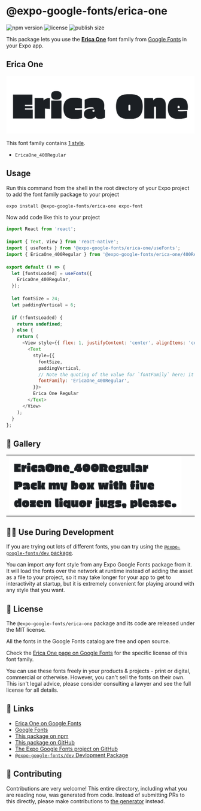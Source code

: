 # @expo-google-fonts/erica-one

![npm version](https://flat.badgen.net/npm/v/@expo-google-fonts/erica-one)
![license](https://flat.badgen.net/github/license/expo/google-fonts)
![publish size](https://flat.badgen.net/packagephobia/install/@expo-google-fonts/erica-one)

This package lets you use the [**Erica One**](https://fonts.google.com/specimen/Erica+One) font family from [Google Fonts](https://fonts.google.com/) in your Expo app.

## Erica One

![Erica One](./font-family.png)

This font family contains [1 style](#-gallery).

- `EricaOne_400Regular`

## Usage

Run this command from the shell in the root directory of your Expo project to add the font family package to your project
```sh
expo install @expo-google-fonts/erica-one expo-font
```

Now add code like this to your project
```js
import React from 'react';

import { Text, View } from 'react-native';
import { useFonts } from '@expo-google-fonts/erica-one/useFonts';
import { EricaOne_400Regular } from '@expo-google-fonts/erica-one/400Regular';

export default () => {
  let [fontsLoaded] = useFonts({
    EricaOne_400Regular,
  });

  let fontSize = 24;
  let paddingVertical = 6;

  if (!fontsLoaded) {
    return undefined;
  } else {
    return (
      <View style={{ flex: 1, justifyContent: 'center', alignItems: 'center' }}>
        <Text
          style={{
            fontSize,
            paddingVertical,
            // Note the quoting of the value for `fontFamily` here; it expects a string!
            fontFamily: 'EricaOne_400Regular',
          }}>
          Erica One Regular
        </Text>
      </View>
    );
  }
};

```

## 🔡 Gallery


||||
|-|-|-|
|![EricaOne_400Regular](.//400Regular/EricaOne_400Regular.ttf.png)||||


## 👩‍💻 Use During Development

If you are trying out lots of different fonts, you can try using the [`@expo-google-fonts/dev` package](https://github.com/freeboub/google-fonts/tree/master/font-packages/dev#readme).

You can import *any* font style from any Expo Google Fonts package from it. It will load the fonts
over the network at runtime instead of adding the asset as a file to your project, so it may take longer
for your app to get to interactivity at startup, but it is extremely convenient
for playing around with any style that you want.

## 📖 License

The `@expo-google-fonts/erica-one` package and its code are released under the MIT license.

All the fonts in the Google Fonts catalog are free and open source.

Check the [Erica One page on Google Fonts](https://fonts.google.com/specimen/Erica+One) for the specific license of this font family.

You can use these fonts freely in your products & projects - print or digital, commercial or otherwise. However, you can't sell the fonts on their own. This isn't legal advice, please consider consulting a lawyer and see the full license for all details.

## 🔗 Links

- [Erica One on Google Fonts](https://fonts.google.com/specimen/Erica+One)
- [Google Fonts](https://fonts.google.com/)
- [This package on npm](https://www.npmjs.com/package/@expo-google-fonts/erica-one)
- [This package on GitHub](https://github.com/freeboub/google-fonts/tree/master/font-packages/erica-one)
- [The Expo Google Fonts project on GitHub](https://github.com/freeboub/google-fonts)
- [`@expo-google-fonts/dev` Devlopment Package](https://github.com/freeboub/google-fonts/tree/master/font-packages/dev)

## 🤝 Contributing

Contributions are very welcome! This entire directory, including what you are reading now, was generated from code. Instead of submitting PRs to this directly, please make contributions to [the generator](https://github.com/freeboub/google-fonts/tree/master/packages/generator) instead.
